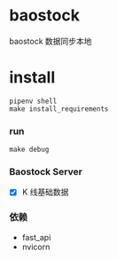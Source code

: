 # baostock
baostock 数据同步本地

# install
``` 
pipenv shell
make install_requirements
```

### run
``` 
make debug
```

### Baostock Server
- [x] K 线基础数据

### 依赖
- fast_api
- nvicorn